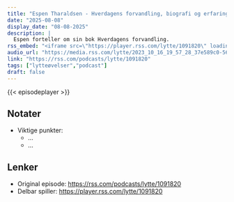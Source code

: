 ```yaml
---
title: "Espen Tharaldsen - Hverdagens forvandling, biografi og erfaringsrikdom"
date: "2025-08-08"
display_date: "08-08-2025"
description: |
  Espen forteller om sin bok Hverdagens forvandling.
rss_embed: "<iframe src=\"https://player.rss.com/lytte/1091820\" loading=\"lazy\" style=\"width:100%;height:180px;border:0;overflow:hidden;\" title=\"Espen Tharaldsen - Hverdagens forvandling, biografi og erfaringsrikdom\"></iframe>"
audio_url: "https://media.rss.com/lytte/2023_10_16_19_57_28_37e589c0-56ce-4ee9-9725-7c6a6aad2f5c.mp3"
link: "https://rss.com/podcasts/lytte/1091820"
tags: ["lytteøvelser","podcast"]
draft: false
---
```

{{< episodeplayer >}}

## Notater
- Viktige punkter:
  - …
  - …

## Lenker
- Original episode: https://rss.com/podcasts/lytte/1091820
- Delbar spiller: https://player.rss.com/lytte/1091820
